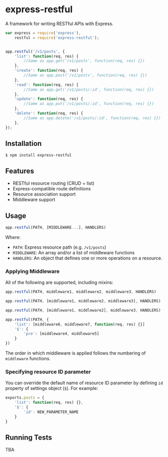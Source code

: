 express-restful
===============

A framework for writing RESTful APIs with Express.

```js
var express = require('express'),
    restful = require('express-restful');


app.restful('/v1/posts', {
    'list': function(req, res) {
        //Same as app.get('/v1/posts', function(req, res) {})
    },
    'create': function(req, res) {
        //Same as app.post('/v1/posts', function(req, res) {})
    },
    'read': function(req, res) {
        //Same as app.get('/v1/posts/:id', function(req, res) {})
    },
    'update': function(req, res) {
        //Same as app.put('/v1/posts/:id', function(req, res) {})
    },
    'delete': function(req, res) {
        //Same as app.delete('/v1/posts/:id', function(req, res) {})
    },
});
```

Installation
------------

    $ npm install express-restful


Features
--------

* RESTful resource routing (CRUD + list)
* Express-compatible route definitions
* Resource association support
* Middleware support

Usage
-----

```js
app.restful(PATH, [MIDDLEWARE...], HANDLERS)
```

Where:

* `PATH`: Express resource path (e.g. `/v1/posts`)
* `MIDDLEWARE`: An array and/or a list of middleware functions
* `HANDLERS`: An object that defines one or more operations on a resource.


### Applying Middleware

All of the following are supported, including mixins:

```js
app.restful(PATH, middleware1, middleware2, middleware3, HANDLERS)

app.restful(PATH, [middleware1, middleware2, middleware3], HANDLERS)

app.restful(PATH, [middleware1, middleware2], middleware3, HANDLERS)

app.restful(PATH, {
    'list': [middleware6, middleware7, function(req, res) {}]
    '$': {
        'pre': [middleware4, middleware5]
    }
})
```

The order in which middleware is applied follows the numbering of `middleware` functions.

### Specifying resource ID parameter

You can override the default name of resource ID parameter by defining `id` property of settings object (`$`). For example:

```js
exports.posts = {
    'list': function(req, res) {},
    '$': {
        'id': NEW_PARAMETER_NAME
    }
}
```

Running Tests
-------------

TBA
